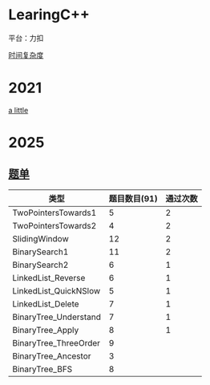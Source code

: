 # LearingC++

平台：力扣

[时间复杂度](https://blog.csdn.net/qq_41523096/article/details/82142747)

# 2021

[a little](./2021/2021.md)

# 2025

## [题单](https://github.com/EndlessCheng/codeforces-go/tree/master/leetcode)

| 类型                  | 题目数目(91) | 通过次数 |
| --------------------- | ------------ | -------- |
| TwoPointersTowards1   | 5            | 2        |
| TwoPointersTowards2   | 4            | 2        |
| SlidingWindow         | 12           | 2        |
| BinarySearch1         | 11           | 2        |
| BinarySearch2         | 6            | 1        |
| LinkedList_Reverse    | 6            | 1        |
| LinkedList_QuickNSlow | 5            | 1        |
| LinkedList_Delete     | 7            | 1        |
| BinaryTree_Understand | 7            | 1        |
| BinaryTree_Apply      | 8            | 1        |
| BinaryTree_ThreeOrder | 9            |          |
| BinaryTree_Ancestor   | 3            |          |
| BinaryTree_BFS        | 8            |          |